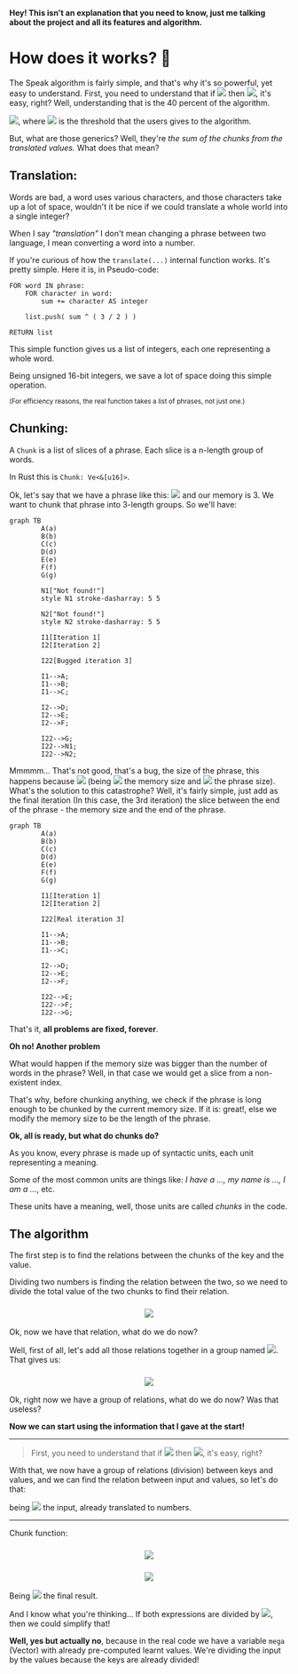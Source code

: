 **Hey! This isn't an explanation that you need to know, just me talking about the project and all its features and algorithm.**

# How does it works? 🤔

The Speak algorithm is fairly simple, and that's why it's so powerful, yet easy to understand.
First, you need to understand that if <img src="https://render.githubusercontent.com/render/math?math=\bbox[%23101414]{\color{%23fff}{%5Cfrac%7BA%7D%7BB%7D%20%5Csimeq%20%5Cfrac%7BA%7D%7BC%7D}}" /> then <img src="https://render.githubusercontent.com/render/math?math=\bbox[%23101414]{\color{%23fff}{B%20%5Csimeq%20C}}" />, it's easy, right? Well, understanding that is the 40 percent of the algorithm.

<img src="https://render.githubusercontent.com/render/math?math=\bbox[%23101414]{\color{%23fff}{%5Cbigg%28%5Cfrac%7BA%7D%7BB%7D%20%5Csimeq%20%5Cfrac%7BA%7D%7BC%7D%5Cbigg%29%20%3D%20%5Cbigg%28%5Cbig%7C%5Cfrac%7B%5Cbig%28%5Cfrac%7BA%7D%7BB%7D%5Cbig%29%7D%7BC%7D%20-%201%5Cbig%7C%20%5Cleq%20%5Cmu%20%5Cbigg%29}}" />, where <img src="https://render.githubusercontent.com/render/math?math=\bbox[%23101414]{\color{%23fff}{%5Cmu}}" /> is the threshold that the users gives to the algorithm.

But, what are those generics? Well, they're *the sum of the chunks from the translated values.* What does that mean?

## Translation:

Words are bad, a word uses various characters, and those characters take up a lot of space, wouldn't it be nice if we could translate a whole world into a single integer?

When I say *"translation"* I don't mean changing a phrase between two language, I mean converting a word into a number.

If you're curious of how the `translate(...)` internal function works. It's pretty simple. Here it is, in Pseudo-code:

```pseudo-code
FOR word IN phrase:
	FOR character in word:
		sum += character AS integer

	list.push( sum ^ ( 3 / 2 ) )

RETURN list
```

This simple function gives us a list of integers, each one representing a whole word.

Being unsigned 16-bit integers, we save a lot of space doing this simple operation.

<small>(For efficiency reasons, the real function takes a list of phrases, not just one.)</small>

## Chunking:

A `Chunk` is a list of slices of a phrase. Each slice is a n-length group of words.

In Rust this is `Chunk: Ve<&[u16]>`.

Ok, let's say that we have a phrase like this: <img src="https://render.githubusercontent.com/render/math?math=\bbox[%23101414]{\color{%23fff}{%5Ba%2C%20b%2C%20c%2C%20d%2C%20e%2C%20f%2C%20g%5D}}" /> and our memory is 3. We want to chunk that phrase into 3-length groups. So we'll have:

```mermaid
graph TB
		A(a)
		B(b)
		C(c)
		D(d)
		E(e)
		F(f)
		G(g)

		N1["Not found!"]
		style N1 stroke-dasharray: 5 5

		N2["Not found!"]
		style N2 stroke-dasharray: 5 5

		I1[Iteration 1]
		I2[Iteration 2]

		I22[Bugged iteration 3]

		I1-->A;
		I1-->B;
		I1-->C;

		I2-->D;
		I2-->E;
		I2-->F;

		I22-->G;
		I22-->N1;
		I22-->N2;
```

Mmmmm... That's not good, that's a bug, the size of the phrase, this happens because <img src="https://render.githubusercontent.com/render/math?math=\bbox[%23101414]{\color{%23fff}{C%5Cbmod%7B%5C%23P%7D%5Cneq0}}" /> (being <img src="https://render.githubusercontent.com/render/math?math=\bbox[%23101414]{\color{%23fff}{C}}" /> the memory size and <img src="https://render.githubusercontent.com/render/math?math=\bbox[%23101414]{\color{%23fff}{%5C%23P}}" /> the phrase size). What's the solution to this catastrophe? Well, it's fairly simple, just add as the final iteration (In this case, the 3rd iteration) the slice between the end of the phrase - the memory size and the end of the phrase.

```mermaid
graph TB
		A(a)
		B(b)
		C(c)
		D(d)
		E(e)
		F(f)
		G(g)

		I1[Iteration 1]
		I2[Iteration 2]

		I22[Real iteration 3]

		I1-->A;
		I1-->B;
		I1-->C;

		I2-->D;
		I2-->E;
		I2-->F;

		I22-->E;
		I22-->F;
		I22-->G;
```

That's it, **all problems are fixed, forever**.

**Oh no! Another problem**

What would happen if the memory size was bigger than the number of words in the phrase? Well, in that case we would get a slice from a non-existent index.

That's why, before chunking anything, we check if the phrase is long enough to be chunked by the current memory size. If it is: great!, else we modify the memory size to be the length of the phrase.

**Ok, all is ready, but what do chunks do?**

As you know, every phrase is made up of syntactic units, each unit representing a meaning.

Some of the most common units are things like: *I have a ..., my name is ..., I am a ...*, etc.

These units have a meaning, well, those units are called *chunks* in the code.

## The algorithm

The first step is to find the relations between the chunks of the key and the value.

Dividing two numbers is finding the relation between the two, so we need to divide the total value of the two chunks to find their relation.
<h3 align="center"><img src="https://render.githubusercontent.com/render/math?math=\bbox[%23101414]{\color{%23fff}{%5Cfrac%7B%5Csum_%7Bi%3D0%7D%5E%7B%5C%23K_%7Bchunk%7D%7D%7BK_i%7D%7D%7B%5Csum_%7Bi%3D0%7D%5E%7B%5C%23V_%7Bchunk%7D%7D%7BV_i%7D%7D}}" /></h3>



Ok, now we have that relation, what do we do now?

Well, first of all, let's add all those relations together in a group named <img src="https://render.githubusercontent.com/render/math?math=\bbox[%23101414]{\color{%23fff}{%5Cpsi}}" />. That gives us:

<h3 align="center"><img src="https://render.githubusercontent.com/render/math?math=\bbox[%23101414]{\color{%23fff}{%5Cpsi%20%3D%20%5Cbigg%5C%7B%5Csum%7B%5Cfrac%7B%5Csum_%7Bi%3D0%7D%5E%7B%5C%23K_%7Bchunk%7D%7D%7BK_i%7D%7D%7B%5Csum_%7Bi%3D0%7D%5E%7B%5C%23V_%7Bchunk%7D%7D%7BV_i%7D%7D%7D%5Cbigg%5C%7D}}" /></h3>



Ok, right now we have a group of relations, what do we do now? Was that useless?

**Now we can start using the information that I gave at the start!**

---

> First, you need to understand that if <img src="https://render.githubusercontent.com/render/math?math=\bbox[%23101414]{\color{%23fff}{%5Cfrac%7BA%7D%7BB%7D%20%5Csimeq%20%5Cfrac%7BA%7D%7BC%7D}}" /> then <img src="https://render.githubusercontent.com/render/math?math=\bbox[%23101414]{\color{%23fff}{B%20%5Csimeq%20C}}" />, it's easy, right?

With that, we now have a group of relations (division) between keys and values, and we can find the relation between input and values, so let's do that:

being <img src="https://render.githubusercontent.com/render/math?math=\bbox[%23101414]{\color{%23fff}{i}}" /> the input, already translated to numbers.

---


Chunk function:

<h3 align="center"><img src="https://render.githubusercontent.com/render/math?math=\bbox[%23101414]{\color{%23fff}{C%28x%20%3D%20%5C%7B%5Ccdots%5C%7D%2C%20m%29%20%3D%5Csum_%7Bi%3Dm%5C%20%5Cgeq%5C%20%5C%23x%7D%5Cleft%5C%7B%5Cbegin%7Barray%7D%7Bll%7D%20i%20-%20%5C%23x%20%3C%20m%20%26%20x_%7B%5C%23x%20-%20m%5C%20..%5C%20%5C%23x%7D%5C%5C%20%5Ctext%7Botherwise%7D%20%26%20x_%7Bi%20-%20m%5C%20..%5C%20i%7D%5Cend%7Barray%7D%5Cright.}}" /></h3>





<h3 align="center"><img src="https://render.githubusercontent.com/render/math?math=\bbox[%23101414]{\color{%23fff}{E%28I%2C%5C%20K%2C%5C%20V%2C%5C%20m%2C%5C%20t%29%3D%5Csum_%7Bi%5C%20%3D%5C%200%5C%20%5Cgeq%5C%20%5C%23a%7D%5Cfrac%7B%5Csum_%7Bkc%5C%20%3D%5C%200%7D%5E%7B%5C%23C%28K_i%2C%5C%20m%29%7Dkc%7D%7B%5Csum_%7Bvc%5C%20%3D%5C%200%7D%5E%7B%5C%23C%28V_i%2C%5C%20m%29%7Dvc%7D%20-%5Cfrac%7B%5Csum_%7Bic%5C%20%3D%5C%200%7D%5E%7B%5C%23C%28I_i%2C%5C%20m%29%7Dic%7D%7B%5Csum_%7Bvc%5C%20%3D%5C%200%7D%5E%7B%5C%23C%28V_i%2C%5C%20m%29%7Dvc%7D%5Cleft%5C%7B%5Cbegin%7Barray%7D%7Bll%7D%09%5Cleq%20t%20%26%20R_%7B%5C%23r%7D%20%3D%20V_i%5C%5C%09%5Ctext%7Botherwise%7D%20%26%20%5Ctext%7Bcontinue%7D%5Cend%7Barray%7D%5Cright.}}" /></h3>













Being <img src="https://render.githubusercontent.com/render/math?math=\bbox[%23101414]{\color{%23fff}{R}}" /> the final result.

And I know what you're thinking...
If both expressions are divided by <img src="https://render.githubusercontent.com/render/math?math=\bbox[%23101414]{\color{%23fff}{%5Csum_%7Bvc%5C%20%3D%5C%200%7D%5E%7B%5C%23C%28V_i%2C%5C%20m%29%7Dvc}}" />, then we could simplify that!

**Well, yes but actually no**, because in the real code we have a variable `mega` (Vector) with already pre-computed learnt values. We're dividing the input by the values because the keys are already divided!
